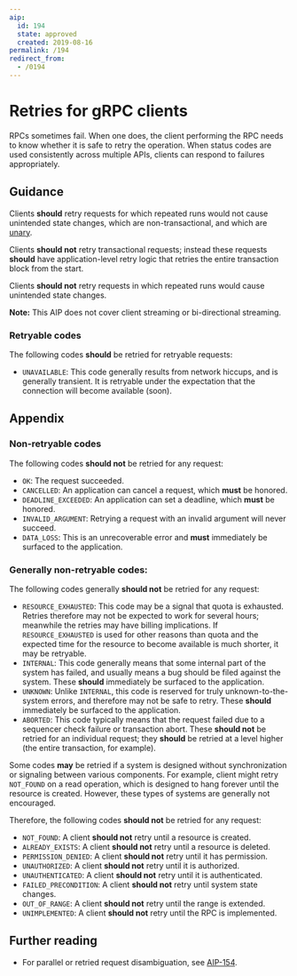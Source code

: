 ```yaml
---
aip:
  id: 194
  state: approved
  created: 2019-08-16
permalink: /194
redirect_from:
  - /0194
---
```


# Retries for gRPC clients

RPCs sometimes fail. When one does, the client performing the RPC needs to know
whether it is safe to retry the operation. When status codes are used
consistently across multiple APIs, clients can respond to failures
appropriately.

## Guidance

Clients **should** retry requests for which repeated runs would not cause
unintended state changes, which are non-transactional, and which are
[unary](https://grpc.io/docs/guides/concepts/).

Clients **should not** retry transactional requests; instead these requests
**should** have application-level retry logic that retries the entire
transaction block from the start.

Clients **should not** retry requests in which repeated runs would cause
unintended state changes.

**Note:** This AIP does not cover client streaming or bi-directional streaming.

### Retryable codes

The following codes **should** be retried for retryable requests:

- `UNAVAILABLE`: This code generally results from network hiccups, and is
  generally transient. It is retryable under the expectation that the
  connection will become available (soon).

## Appendix

### Non-retryable codes

The following codes **should not** be retried for any request:

- `OK`: The request succeeded.
- `CANCELLED`: An application can cancel a request, which **must** be honored.
- `DEADLINE_EXCEEDED`: An application can set a deadline, which **must** be
  honored.
- `INVALID_ARGUMENT`: Retrying a request with an invalid argument will never
  succeed.
- `DATA_LOSS`: This is an unrecoverable error and **must** immediately be
  surfaced to the application.

### Generally non-retryable codes:

The following codes generally **should not** be retried for any request:

- `RESOURCE_EXHAUSTED`: This code may be a signal that quota is exhausted.
  Retries therefore may not be expected to work for several hours; meanwhile
  the retries may have billing implications. If `RESOURCE_EXHAUSTED` is used
  for other reasons than quota and the expected time for the resource to become
  available is much shorter, it may be retryable.
- `INTERNAL`: This code generally means that some internal part of the system
  has failed, and usually means a bug should be filed against the system. These
  **should** immediately be surfaced to the application.
- `UNKNOWN`: Unlike `INTERNAL`, this code is reserved for truly
  unknown-to-the-system errors, and therefore may not be safe to retry. These
  **should** immediately be surfaced to the application.
- `ABORTED`: This code typically means that the request failed due to a
  sequencer check failure or transaction abort. These **should not** be retried
  for an individual request; they **should** be retried at a level higher (the
  entire transaction, for example).

Some codes **may** be retried if a system is designed without synchronization
or signaling between various components. For example, client might retry
`NOT_FOUND` on a read operation, which is designed to hang forever until the
resource is created. However, these types of systems are generally not
encouraged.

Therefore, the following codes **should not** be retried for any request:

- `NOT_FOUND`: A client **should not** retry until a resource is created.
- `ALREADY_EXISTS`: A client **should not** retry until a resource is deleted.
- `PERMISSION_DENIED`: A client **should not** retry until it has permission.
- `UNAUTHORIZED`: A client **should not** retry until it is authorized.
- `UNAUTHENTICATED`: A client **should not** retry until it is authenticated.
- `FAILED_PRECONDITION`: A client **should not** retry until system state
  changes.
- `OUT_OF_RANGE`: A client **should not** retry until the range is extended.
- `UNIMPLEMENTED`: A client **should not** retry until the RPC is implemented.

## Further reading

- For parallel or retried request disambiguation, see [AIP-154](./0154.md).
